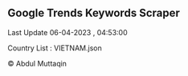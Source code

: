 

## Google Trends Keywords Scraper 
 
Last Update 06-04-2023 , 04:53:00

Country List :
VIETNAM.json



© Abdul Muttaqin 
